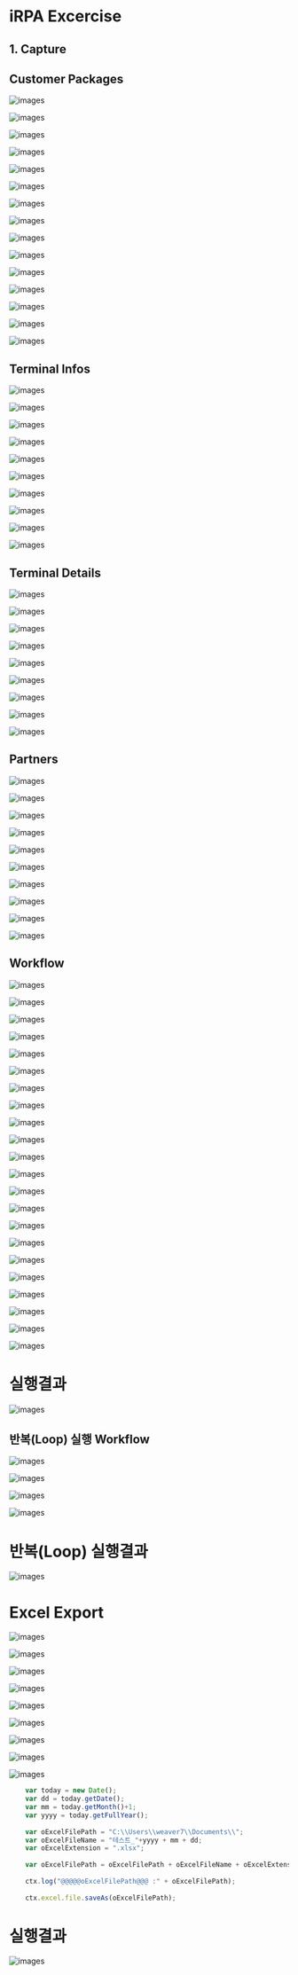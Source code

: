 # iRPA Excercise

## 1. Capture

## Customer Packages

![images](./img/image054.png)

![images](./img/image055.png)

![images](./img/image056.png)

![images](./img/image057.png)

![images](./img/image058.png)

![images](./img/image059.png)

![images](./img/image060.png)

![images](./img/image061.png)

![images](./img/image062.png)

![images](./img/image063.png)

![images](./img/image064.png)

![images](./img/image065.png)

![images](./img/image066.png)

![images](./img/image067.png)

![images](./img/image067_1.png)



## Terminal Infos

![images](./img/image068.png)

![images](./img/image069.png)

![images](./img/image070.png)

![images](./img/image071.png)

![images](./img/image072.png)

![images](./img/image073.png)

![images](./img/image074.png)

![images](./img/image075.png)

![images](./img/image076.png)

![images](./img/image077.png)


## Terminal Details

![images](./img/image079.png)

![images](./img/image080.png)

![images](./img/image081.png)

![images](./img/image082.png)

![images](./img/image083.png)

![images](./img/image084.png)

![images](./img/image085.png)

![images](./img/image086.png)

![images](./img/image087.png)


## Partners

![images](./img/image088.png)

![images](./img/image089.png)

![images](./img/image090.png)

![images](./img/image091.png)

![images](./img/image092.png)

![images](./img/image093.png)

![images](./img/image094.png)

![images](./img/image095.png)

![images](./img/image096.png)

![images](./img/image097.png)

## Workflow

![images](./img/image098.png)

![images](./img/image099.png)

![images](./img/image100.png)

![images](./img/image101.png)

![images](./img/image102.png)

![images](./img/image103.png)

![images](./img/image104.png)

![images](./img/image105.png)

![images](./img/image106.png)

![images](./img/image107.png)

![images](./img/image108.png)

![images](./img/image109.png)

![images](./img/image110.png)

![images](./img/image111.png)

![images](./img/image112.png)

![images](./img/image113.png)

![images](./img/image114.png)

![images](./img/image115.png)

![images](./img/image116.png)

![images](./img/image117.png)

![images](./img/image118.png)

![images](./img/image119.png)

# 실행결과

![images](./img/image120.gif)


## 반복(Loop) 실행 Workflow

![images](./img/image121.png)

![images](./img/image122.png)

![images](./img/image123.png)

![images](./img/image124.png)

# 반복(Loop) 실행결과

![images](./img/image125.gif)


# Excel Export

![images](./img/image126.png)

![images](./img/image127.png)

![images](./img/image128.png)

![images](./img/image129.png)

![images](./img/image130.png)


![images](./img/image131.png)

![images](./img/image132.png)

![images](./img/image136.png)

![images](./img/image137.png)


```javascript
    var today = new Date();
	var dd = today.getDate();
	var mm = today.getMonth()+1;
	var yyyy = today.getFullYear();
	
	var oExcelFilePath = "C:\\Users\\weaver7\\Documents\\";
	var oExcelFileName = "테스트_"+yyyy + mm + dd;
	var oExcelExtension = ".xlsx";
	
	var oExcelFilePath = oExcelFilePath + oExcelFileName + oExcelExtension;
	
	ctx.log("@@@@@oExcelFilePath@@@ :" + oExcelFilePath);
	
	ctx.excel.file.saveAs(oExcelFilePath);
```

# 실행결과

![images](./img/image138.gif)


